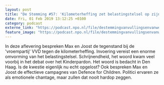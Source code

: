 ```yaml
---
layout: post
title: "De Stemming #57: 'Kilometerheffing zet belastingstelsel op zijn kop'"
date: Fri, 01 Feb 2019 13:12:25 +0100
category: podcast
externe_link: "https://podcast.npo.nl/file/destemmingvanvullingsenvanweezel/3890/nporadio1_destemmingvanvullingsenvanweezel_20190201_de-stemming-57-kilometerheffing-zet-belastingstelsel-op-zijn-kop_1FPR3B.mp3"
feature_image: "https://podcast.npo.nl/file/destemmingvanvullingsenvanweezel/3890/nporadio1_destemmingvanvullingsenvanweezel_20190201_de-stemming-57-kilometerheffing-zet-belastingstelsel-op-zijn-kop_1FPR3B.mp3"
---
```


In deze aflevering bespreken Max en Joost de tegenstand bij de 'vroempartij' VVD tegen de kilometerheffing. Invoering vereist een enorme omvorming van het belastingstelsel. Schrijnendheid, het woord kwam veel voorbij in het debat over het Kinderpardon. Het woord is bedacht in Den Haag. Is de kwestie eigenlijk nu echt opgelost? Ook bespreken Max en Joost de effectieve campagnes van Defence for Children. Politici ervaren ze als emotionele chantage, maar zullen dat nooit hardop zeggen.

